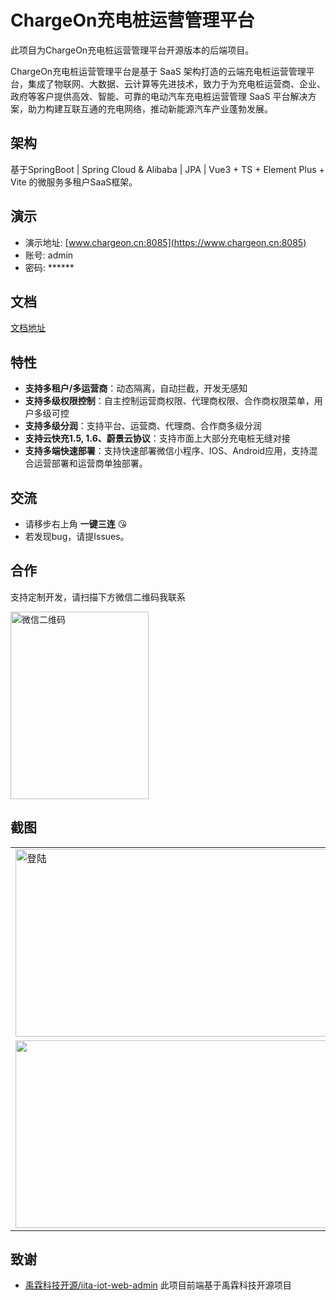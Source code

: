 # ChargeOn充电桩运营管理平台


此项目为ChargeOn充电桩运营管理平台开源版本的后端项目。

ChargeOn充电桩运营管理平台是基于 SaaS 架构打造的云端充电桩运营管理平台，集成了物联网、大数据、云计算等先进技术，致力于为充电桩运营商、企业、政府等客户提供高效、智能、可靠的电动汽车充电桩运营管理 SaaS 平台解决方案，助力构建互联互通的充电网络，推动新能源汽车产业蓬勃发展。


## 架构
基于SpringBoot | Spring Cloud & Alibaba |  JPA | Vue3 + TS + Element Plus + Vite  的微服务多租户SaaS框架。


## 演示
- 演示地址: [www.chargeon.cn:8085](https://www.chargeon.cn:8085)
- 账号: admin
- 密码: ******

## 文档
[文档地址](https://cned5b7owj.feishu.cn/docx/MKxwdGpYSon94PxWBIocb7UAnxd?from=from_copylink)


## 特性

- **支持多租户/多运营商**：动态隔离，自动拦截，开发无感知
- **支持多级权限控制**：自主控制运营商权限、代理商权限、合作商权限菜单，用户多级可控
- **支持多级分润**：支持平台、运营商、代理商、合作商多级分润
- **支持云快充1.5, 1.6、蔚景云协议**：支持市面上大部分充电桩无缝对接
- **支持多端快速部署**：支持快速部署微信小程序、IOS、Android应用，支持混合运营部署和运营商单独部署。

## 交流

- 请移步右上角  **一键三连** :kissing_heart:
- 若发现bug，请提Issues。

## 合作

支持定制开发，请扫描下方微信二维码我联系

<img src="https://www.chargeon.cn/screen/wechat-qrcode.png" alt="微信二维码" width="221" height="300" />


## 截图

<table>
    <tr>
        <td><img src="https://www.chargeon.cn/screen/screen-1.png" alt="登陆" width="533" height="300" /></td>
        <td><img src="https://www.chargeon.cn/screen/screen-2.png" alt=""  width="533" height="300" /></td>
    </tr>
    <tr>
        <td><img src="https://www.chargeon.cn/screen/screen-3.png" alt=""  width="533" height="300" /></td>
        <td><img src="https://www.chargeon.cn/screen/screen-4.png" alt=""  width="533" height="300" /></td>
    </tr>
</table>


## 致谢

- [禹霖科技开源/iita-iot-web-admin](https://portrait.gitee.com/open-iita/iita-iot-web-admin) 此项目前端基于禹霖科技开源项目

